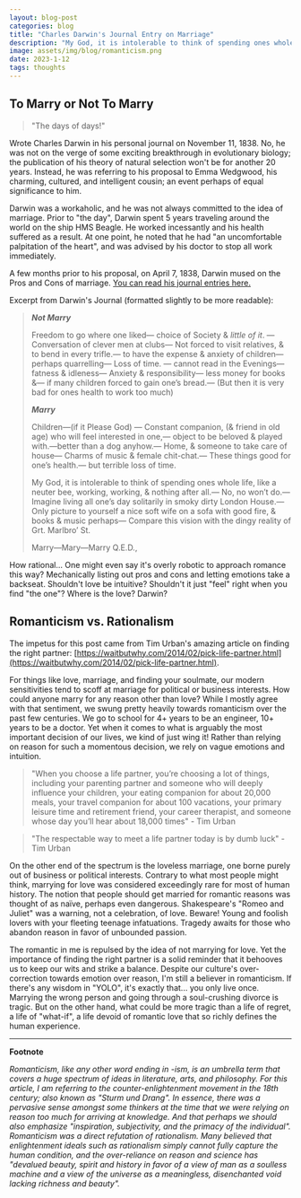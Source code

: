 ```yaml
---
layout: blog-post
categories: blog
title: "Charles Darwin's Journal Entry on Marriage"
description: "My God, it is intolerable to think of spending ones whole life, like a neuter bee, working, working, & nothing after all"
image: assets/img/blog/romanticism.png
date: 2023-1-12
tags: thoughts
---
```


## To Marry or Not To Marry

> "The days of days!"

Wrote Charles Darwin in his personal journal on November 11, 1838. No, he was not on the verge of some exciting breakthrough in evolutionary biology; the publication of his theory of natural selection won't be for another 20 years. Instead, he was referring to his proposal to Emma Wedgwood, his charming, cultured, and intelligent cousin; an event perhaps of equal significance to him.

Darwin was a workaholic, and he was not always committed to the idea of marriage. Prior to "the day", Darwin spent 5 years traveling around the world on the ship HMS Beagle. He worked incessantly and his health suffered as a result. At one point, he noted that he had "an uncomfortable palpitation of the heart", and was advised by his doctor to stop all work immediately.

A few months prior to his proposal, on April 7, 1838, Darwin mused on the Pros and Cons of marriage. [You can read his journal entries here.](https://www.darwinproject.ac.uk/tags/about-darwin/family-life/darwin-marriage)

Excerpt from Darwin's Journal (formatted slightly to be more readable):

> ***Not Marry***
>
> Freedom to go where one liked— choice of Society & *little of it*. — Conversation of clever men at clubs— Not forced to visit relatives, & to bend in every trifle.— to have the expense & anxiety of children— perhaps quarrelling— Loss of time. — cannot read in the Evenings— fatness & idleness— Anxiety &
> responsibility— less money for books &— if many children forced to gain one’s bread.— (But then it is very bad for ones health to work too much)
>
> ***Marry***
>
> Children—(if it Please God) — Constant companion, (& friend in old age) who will feel interested in one,— object to be beloved & played with.—better than a  dog anyhow.— Home, & someone to take care of house— Charms of music & female chit-chat.— These things good for one’s health.— but terrible loss of time.
>
> My God, it is intolerable to think of spending ones whole life, like a neuter bee, working, working, & nothing after all.— No, no won’t do.— Imagine living all one’s day solitarily in smoky dirty London House.— Only picture to yourself a nice soft wife on a sofa with good fire, & books & music perhaps— Compare this vision with the dingy reality of Grt. Marlbro’ St. 
>
> Marry—Mary—Marry Q.E.D.,

How rational... One might even say it's overly robotic to approach romance this way? Mechanically listing out pros and cons and letting emotions take a backseat. Shouldn't love be intuitive? Shouldn't it just "feel" right when you find "the one"? Where is the love? Darwin?



## Romanticism vs. Rationalism

The impetus for this post came from Tim Urban's amazing article on finding the right partner: [https://waitbutwhy.com/2014/02/pick-life-partner.html](https://waitbutwhy.com/2014/02/pick-life-partner.html).

For things like love, marriage, and finding your soulmate, our modern sensitivities tend to scoff at marriage for political or business interests. How could anyone marry for any reason other than love? While I mostly agree with that sentiment, we swung pretty heavily towards romanticism over the past few centuries. We go to school for 4+ years to be an engineer, 10+ years to be a doctor. Yet when it comes to what is arguably the most important decision of our lives, we kind of just wing it! Rather than relying on reason for such a momentous decision, we rely on vague emotions and intuition.

> "When you choose a life partner, you’re choosing a lot of things, including your parenting partner and someone who will deeply influence your children, your eating companion for about 20,000 meals, your travel companion for about 100 vacations, your primary leisure time and retirement friend, your career therapist, and someone whose day you’ll hear about 18,000 times" - Tim Urban

> "The respectable way to meet a life partner today is by dumb luck" - Tim Urban

On the other end of the spectrum is the loveless marriage, one borne purely out of business or political interests. Contrary to what most people might think, marrying for love was considered exceedingly rare for most of human history. The notion that people should get married for romantic reasons was thought of as naïve, perhaps even dangerous. Shakespeare's "Romeo and Juliet" was a warning, not a celebration, of love. Beware! Young and foolish lovers with your fleeting teenage infatuations. Tragedy awaits for those who abandon reason in favor of unbounded passion.

The romantic in me is repulsed by the idea of not marrying for love. Yet the importance of finding the right partner is a solid reminder that it behooves us to keep our wits and strike a balance. Despite our culture's over-correction towards emotion over reason, I'm still a believer in romanticism. If there's any wisdom in "YOLO", it's exactly that... you only live once. Marrying the wrong person and going through a soul-crushing divorce is tragic. But on the other hand, what could be more tragic than a life of regret, a life of "what-if", a life devoid of romantic love that so richly defines the human experience. 

---

**Footnote**

*Romanticism, like any other word ending in -ism, is an umbrella term that covers a huge spectrum of ideas in literature, arts, and philosophy. For this article, I am referring to the counter-enlightenment movement in the 18th century; also known as "Sturm und Drang". In essence, there was a pervasive sense amongst some thinkers at the time that we were relying on reason too much for arriving at knowledge. And that perhaps we should also emphasize "inspiration, subjectivity, and the primacy of the individual". Romanticism was a direct refutation of rationalism. Many believed that enlightenment ideals such as rationalism simply cannot fully capture the human condition, and the over-reliance on reason and science has "devalued beauty, spirit and history in favor of a view of man as a soulless machine and a view of the universe as a meaningless, disenchanted void lacking richness and beauty".*








